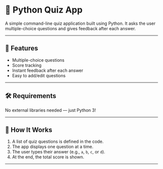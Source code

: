 # 🧠 Python Quiz App

A simple command-line quiz application built using Python. It asks the user multiple-choice questions and gives feedback after each answer.

---

## 🚀 Features

- Multiple-choice questions
- Score tracking
- Instant feedback after each answer
- Easy to add/edit questions

---

## 🛠 Requirements

No external libraries needed — just Python 3!

---

## 🧩 How It Works

1. A list of quiz questions is defined in the code.
2. The app displays one question at a time.
3. The user types their answer (e.g., `a`, `b`, `c`, or `d`).
4. At the end, the total score is shown.

---
